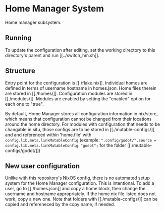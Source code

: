 # Home Manager System

Home manager subsystem.

## Running

To update the configuration after editing, set the working
directory to this directory's parent and run [[../switch_hm.sh]].

## Structure

Entry point for the configuration is [[./flake.nix]]. Individual
homes are defined in terms of username hostname in homes.json. Home
files therein are stored in [[./homes/]]. Configuration modules are
stored in [[./modules/]]. Modules are enabled by setting the "enabled"
option for each one to "true".

By default, Home Manager stores all configuration information in
nix/store, which means that configuration cannot be changed from their
locations around the home directory. For modules with configuration that
needs to be changable in situ, those configs are to be stored in
[[./mutable-configs/]], and and referenced within 'home.file' with 
`config.lib.meta.linkMutableConfig` (example: 
`".config/godot/".source = config.lib.meta.linkMutableConfig "godot";` for
the folder [[./mutable-configs/godot/]])

## New user configuration

Unlike with this repository's NixOS config, there is no automated setup system
for the Home Manager configuration. This is intentional. To add a user, go
to [[./homes.json]] and copy a home block, then change the username
and hostname appropriately. If the home nix file listed does not work, copy
a new one. Note that folders with [[./mutable-configs/]] can be copied and
refereneced by the copy name, if needed.

